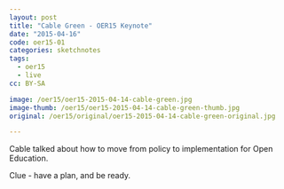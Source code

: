 ```yaml
---
layout: post
title: "Cable Green - OER15 Keynote"
date: "2015-04-16"
code: oer15-01
categories: sketchnotes
tags:
  - oer15
  - live
cc: BY-SA

image: /oer15/oer15-2015-04-14-cable-green.jpg
image-thumb: /oer15/oer15-2015-04-14-cable-green-thumb.jpg
original: /oer15/original/oer15-2015-04-14-cable-green-original.jpg

---
```


Cable talked about how to move from policy to implementation for Open Education.

Clue - have a plan, and be ready.
